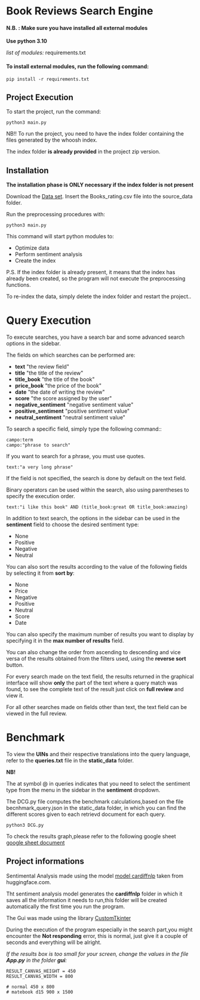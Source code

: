 # Book Reviews Search Engine

#### N.B. : Make sure you have installed all external modules
__Use python 3.10__

_list of modules:_
 requirements.txt

#### To install external modules, run the following command:

    pip install -r requirements.txt



## Project Execution

To start the project, run the command:

    
    python3 main.py

NB!!
To run the project, you need to have the index folder containing the files generated by the whoosh index.

The index folder __is already provided__ in the project zip version.


## Installation
__The installation phase is ONLY necessary if the index folder is not present__

Download the [Data set](https://www.kaggle.com/datasets/mohamedbakhet/amazon-books-reviews).
Insert the Books_rating.csv file into the source_data folder.

Run the preprocessing procedures with:
    
    python3 main.py

This command will start python modules to:
- Optimize data
- Perform sentiment analysis
- Create the index

P.S. If the index folder is already present, it means that the index has already been created, so the program will not execute the preprocessing functions.

To re-index the data, simply delete the index folder and restart the project..

# Query Execution

To execute searches, you have a search bar and some advanced search options in the sidebar.

The fields on which searches can be performed are:
- __text__ "the review field"
- __title__ "the title of the review"
- __title_book__ "the title of the book"
- __price_book__ "the price of the book"
- __date__ "the date of writing the review"
- __score__ "the score assigned by the user"
- __negative_sentiment__ "negative sentiment value"
- __positive_sentiment__ "positive sentiment value"
- __neutral_sentiment__ "neutral sentiment value"

To search a specific field, simply type the following command::

    campo:term
    campo:"phrase to search"

If you want to search for a phrase, you must use quotes.

    text:"a very long phrase"

If the field is not specified, the search is done by default on the text field.

Binary operators can be used within the search, also using parentheses to specify the execution order.

    text:"i like this book" AND (title_book:great OR title_book:amazing)

In addition to text search, the options in the sidebar can be used in the __sentiment__ field to choose the desired sentiment type:
- None
- Positive
- Negative
- Neutral 

You can also sort the results according to the value of the following fields by selecting it from __sort by__:
- None
- Price
- Negative
- Positive
- Neutral
- Score
- Date

You can also specify the maximum number of results you want to display by specifying it in the __max number of results__ field.

You can also change the order from ascending to descending and vice versa of the results obtained from the filters used, using the __reverse sort__ button.

For every search made on the text field, the results returned in the graphical interface will show __only__ the part of the text where a query match was found, to see the complete text of the result just click on __full review__ and view it.

For all other searches made on fields other than text, the text field can be viewed in the full review.

# Benchmark
To view the __UINs__ and their respective translations into the query language, refer to the __queries.txt__ file in the __static_data__ folder.

__NB!__

The at symbol @ in queries indicates that you need to select the sentiment type from the menu in the sidebar in the __sentiment__ dropdown.


The DCG.py file computes the benchmark calculations,based on the file becnhmark_query.json in the static_data folder, in which you can find the different scores given to each retrievd document for each query.

    python3 DCG.py
To check the results graph,please refer to the following google sheet [google sheet document](https://docs.google.com/spreadsheets/d/1g4fKIfJyTewnV1KJ8T1tmrHmAXVme5cmCmx9ADoGdCw/edit?usp=sharing)

## Project informations

Sentimental Analysis made using the model [model cardiffnlp](https://huggingface.co/cardiffnlp/twitter-roberta-base-sentiment-latest) taken from huggingface.com.

Tht sentiment analysis model generates the __cardiffnlp__ folder in which it saves all the information it needs to run,this folder will be created automatically the first time you run the program.

The Gui was made using the library [CustomTkinter](https://github.com/TomSchimansky/CustomTkinter)

During the execution of the program especially in the search part,you might encounter the __Not responding__ error, this is normal, just give it a couple of seconds and everything will be alright.


_If the results box is too small for your screen, change the values in the file __App.py__ in the folder __gui__:_

    RESULT_CANVAS_HEIGHT = 450
    RESULT_CANVAS_WIDTH = 800

    # normal 450 x 800
    # matebook d15 900 x 1500







